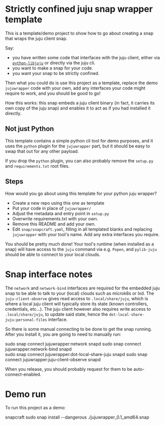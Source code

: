 # Strictly confined juju snap wrapper template 

This is a template/demo project to show how to go about creating a snap that wraps the juju client snap.

Say: 
 - you have written some code that interfaces with the juju client, either via [`python-libjuju`](https://github.com/juju/python-libjuju) or directly via the juju cli.
 - you want to make a snap for your code.
 - you want your snap to be strictly confined.

Then what you could do is use this project as a template, replace the demo `jujuwrapper` code with your own, add any interfaces your code might require to work, and you should be good to go!

How this works: this snap embeds a juju client binary (in fact, it carries its own copy of the juju snap) and enables it to act as if you had installed it directly.

## Not just Python
This template contains a simple python cli tool for demo purposes, and it uses the `python` plugin for the `jujuwrapper` part, but it should be easy to swap that out for any other payload.

If you drop the `python` plugin, you can also probably remove the `setup.py` and `requirements.txt` root files.

## Steps
How would you go about using this template for your python juju wrapper?

- Create a new repo using this one as template
- Put your code in place of `jujuwrapper/`
- Adjust the metadata and entry point in `setup.py`
- Overwrite requirements.txt with your own.
- Remove this README and add your own.
- Edit `snap/snapcraft.yaml`, filling in all templated blanks and replacing `jujuwrapper` with your tool's name. Add any extra interfaces you require.

You should be pretty much done! Your tool's runtime (when installed as a snap) will have access to the `juju` command via e.g. `Popen`, and `pylib-juju` should be able to connect to your local clouds.


# Snap interface notes

The `network` and `network-bind` interfaces are required for the embedded juju snap to be able to talk to your (local) clouds such as microk8s or lxd.
The `juju-client-observe` gives read access to `.local/share/juju`, which is where a local juju client will typically store its state (known controllers, credentials, etc...).
The juju client however also requires write access to `.local/share/juju`, to update said state, hence the `dot-local-share-juju:personal-files` interface.

So there is some manual connecting to be done to get the snap running. After you install it, you are going to need to manually run:

   sudo snap connect jujuwrapper:network snapd
   sudo snap connect jujuwrapper:network-bind snapd       
   sudo snap connect jujuwrapper:dot-local-share-juju snapd
   sudo snap connect jujuwrapper:juju-client-observe snapd

When you release, you should probably request for them to be auto-connect-enabled.

# Demo run

To run this project as a demo:

   snapcraft
   sudo snap install --dangerous ./jujuwrapper_0.1_amd64.snap
   